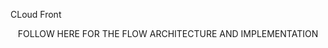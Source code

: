 CLoud Front

<p align="center"> FOLLOW HERE FOR THE FLOW ARCHITECTURE AND IMPLEMENTATION
<a href="https://github.com/fredpen/cloud-africa/blob/main/resources/ARCHITECTURE.png"></a>
</p>
